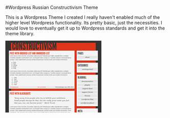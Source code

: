 #Wordpress Russian Constructivism Theme

This is a Wordpress Theme I created I really haven't enabled much of the higher level Wordpress functionality. Its pretty basic, just the necessities. I would love to eventually get it up to Wordpress standards and get it into the theme library.

![Screenshot of theme](./screenshot.png)
